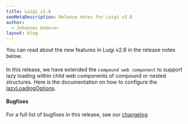 ```yaml
---
title: Luigi v2.8
seoMetaDescription: Release notes for Luigi v2.8
author:
  - Johannes Doberer
layout: blog
---
```


You can read about the new features in Luigi v2.8 in the release notes below.

<!-- Excerpt -->


####  

In this release, we have extended the `compound web component` to support lazy loading within child web components of compound or nested structures. Here is the documentation on how to configure the [lazyLoadingOptions](https://docs.luigi-project.io/docs/navigation-parameters-reference?section=compound).


#### Bugfixes

For a full list of bugfixes in this release, see our [changelog](https://github.com/SAP/luigi/blob/main/CHANGELOG.md).